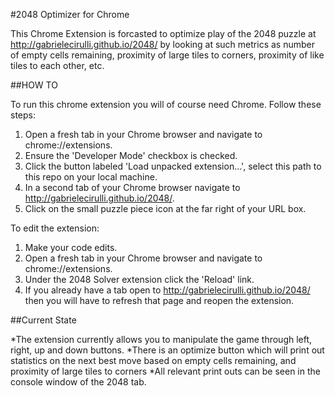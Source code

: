 #2048 Optimizer for Chrome

This Chrome Extension is forcasted to optimize play of the 2048 puzzle at http://gabrielecirulli.github.io/2048/
by looking at such metrics as number of empty cells remaining, proximity of large tiles to corners, proximity of
like tiles to each other, etc.

##HOW TO

To run this chrome extension you will of course need Chrome. Follow these steps:

1. Open a fresh tab in your Chrome browser and navigate to chrome://extensions.
2. Ensure the 'Developer Mode' checkbox is checked.
3. Click the button labeled 'Load unpacked extension...', select this path to this repo on your local machine.
4. In a second tab of your Chrome browser navigate to http://gabrielecirulli.github.io/2048/.
5. Click on the small puzzle piece icon at the far right of your URL box.

To edit the extension:

1. Make your code edits.
2. Open a fresh tab in your Chrome browser and navigate to chrome://extensions.
3. Under the 2048 Solver extension click the 'Reload' link.
4. If you already have a tab open to http://gabrielecirulli.github.io/2048/ then you will have to refresh that page and reopen the extension.

##Current State

*The extension currently allows you to manipulate the game through left, right, up and down buttons.
*There is an optimize button which will print out statistics on the next best move based on empty cells remaining, and proximity of large tiles to corners
*All relevant print outs can be seen in the console window of the 2048 tab.